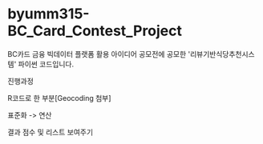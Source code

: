 # byumm315-BC_Card_Contest_Project
BC카드 금융 빅데이터 플랫폼 활용 아이디어 공모전에 공모한 '리뷰기반식당추천시스템'  파이썬 코드입니다.

진행과정

R코드로 한 부분[Geocoding 첨부]

표준화 -> 연산

결과 점수 및 리스트 보여주기
